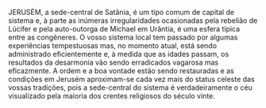 ﻿JERUSÉM, a sede-central de Satânia, é um tipo comum de capital de sistema e, à parte as inúmeras irregularidades ocasionadas pela rebelião de Lúcifer e pela auto-outorga de Michael em Urântia, é uma esfera típica entre as congêneres. O vosso sistema local tem passado por algumas experiências tempestuosas mas, no momento atual, está sendo administrado eficientemente e, à medida que as idades passam, os resultados da desarmonia vão sendo erradicados vagarosa mas eficazmente. A ordem e a boa vontade estão sendo restauradas e as condições em Jerusém aproximam-se cada vez mais do status celeste das vossas tradições, pois a sede-central do sistema é verdadeiramente o céu visualizado pela maioria dos crentes religiosos do século vinte.